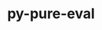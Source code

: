 ---
title: "py-pure-eval"
layout: cache
categories: [package, v0.19]
meta: {"versions": ["0.2.2"], "compilers": ["gcc@=11.1.0", "oneapi@=2022.1.0"], "oss": ["ubuntu20.04"], "platforms": ["linux"], "targets": ["x86_64"], "stacks": ["e4s", "e4s-oneapi"], "num_specs": 4, "num_specs_by_stack": {"e4s": 3, "e4s-oneapi": 1}}
spec_details: [{"hash": "qkz5aksv3cdoiwxpe37etolqeybqn7r5", "compiler": "gcc@=11.1.0", "versions": ["0.2.2"], "os": "ubuntu20.04", "platform": "linux", "target": "x86_64", "variants": ["build_system=python_pip"], "stacks": ["e4s"], "size": "-", "tarball": "https://binaries.spack.io/releases/v0.19/build_cache/linux-ubuntu20.04-x86_64/gcc-11.1.0/py-pure-eval-0.2.2/linux-ubuntu20.04-x86_64-gcc-11.1.0-py-pure-eval-0.2.2-qkz5aksv3cdoiwxpe37etolqeybqn7r5.spack"}, {"hash": "u3nzbioq5k7k6wjgyrsnc2aobevfxprh", "compiler": "gcc@=11.1.0", "versions": ["0.2.2"], "os": "ubuntu20.04", "platform": "linux", "target": "x86_64", "variants": ["build_system=python_pip"], "stacks": ["e4s"], "size": "-", "tarball": "https://binaries.spack.io/releases/v0.19/build_cache/linux-ubuntu20.04-x86_64/gcc-11.1.0/py-pure-eval-0.2.2/linux-ubuntu20.04-x86_64-gcc-11.1.0-py-pure-eval-0.2.2-u3nzbioq5k7k6wjgyrsnc2aobevfxprh.spack"}, {"hash": "yh7nwdpcw6zkwfwcch7awxtqvyqqp6bm", "compiler": "gcc@=11.1.0", "versions": ["0.2.2"], "os": "ubuntu20.04", "platform": "linux", "target": "x86_64", "variants": ["build_system=python_pip"], "stacks": ["e4s"], "size": "-", "tarball": "https://binaries.spack.io/releases/v0.19/build_cache/linux-ubuntu20.04-x86_64/gcc-11.1.0/py-pure-eval-0.2.2/linux-ubuntu20.04-x86_64-gcc-11.1.0-py-pure-eval-0.2.2-yh7nwdpcw6zkwfwcch7awxtqvyqqp6bm.spack"}, {"hash": "vqwjb56mr5ghb6rdkyytsil3bfzjmawp", "compiler": "oneapi@=2022.1.0", "versions": ["0.2.2"], "os": "ubuntu20.04", "platform": "linux", "target": "x86_64", "variants": ["build_system=python_pip"], "stacks": ["e4s-oneapi"], "size": "-", "tarball": "https://binaries.spack.io/releases/v0.19/build_cache/linux-ubuntu20.04-x86_64/oneapi-2022.1.0/py-pure-eval-0.2.2/linux-ubuntu20.04-x86_64-oneapi-2022.1.0-py-pure-eval-0.2.2-vqwjb56mr5ghb6rdkyytsil3bfzjmawp.spack"}]
---